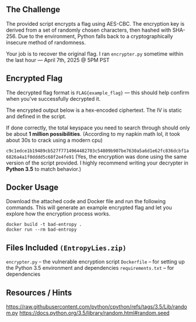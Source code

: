 
## The Challenge
The provided script encrypts a flag using AES-CBC. The encryption key is derived from a set of randomly chosen characters, then hashed with SHA-256. Due to the environment, Python falls back to a cryptographically insecure method of randomness.

Your job is to recover the original flag.
I ran `encrypter.py` sometime within the last hour — April 7th, 2025 @ 5PM PST

## Encrypted Flag
The decrypted flag format is `FLAG{example_flag}` — this should help confirm when you've successfully decrypted it.

The encrypted output below is a hex-encoded ciphertext. The IV is static and defined in the script.

If done correctly, the total keyspace you need to search through should only be about **1 million possibilities**. (According to my napkin math lol, it took about 30s to crack using a modern cpu) 

```c9c1edce1b19489cb527f7714964482703c54809b907be7630a5a6d1e62fc836dcbf1a6826a4a1f0dddd5c68f2e4fe91```
(Yes, the encryption was done using the same version of the script provided. I highly recommend writing your decrypter in **Python 3.5** to match behavior.)

## Docker Usage
Download the attached code and Docker file and run the following commands. This will generate an example encrypted flag and let you explore how the encryption process works. 
```
docker build -t bad-entropy .
docker run --rm bad-entropy
```

##  Files Included `(EntropyLies.zip)`
`encrypter.py` – the vulnerable encryption script
`Dockerfile` – for setting up the Python 3.5 environment and dependencies
`requirements.txt` – for dependencies

## Resources / Hints
https://raw.githubusercontent.com/python/cpython/refs/tags/3.5/Lib/random.py
https://docs.python.org/3.5/library/random.html#random.seed

